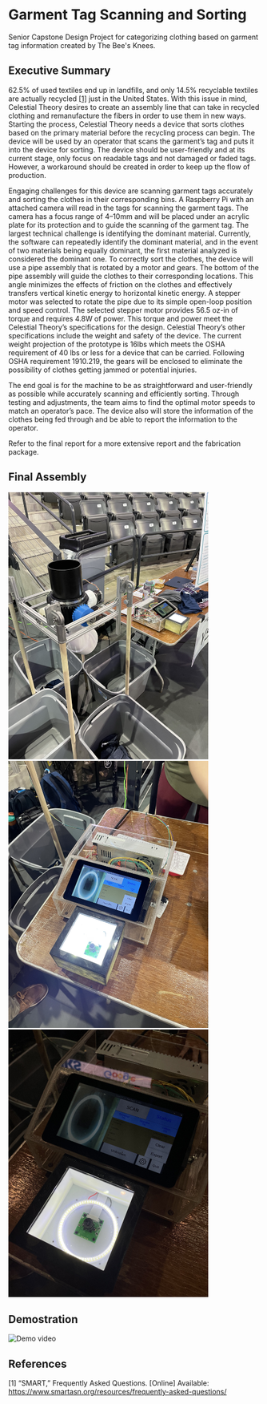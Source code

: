 # Garment Tag Scanning and Sorting
Senior Capstone Design Project for categorizing clothing based on garment tag information
created by The Bee's Knees.

## Executive Summary

62.5% of used textiles end up in landfills, and only 14.5% recyclable textiles are actually recycled [[1]](#ref1) just in the United States. With this issue in mind, Celestial Theory desires to create an assembly line that can take in recycled clothing and remanufacture the fibers in order to use them in new ways. Starting the process, Celestial Theory needs a device that sorts clothes based on the primary material before the recycling process can begin. The device will be used by an operator that scans the garment’s tag and puts it into the device for sorting. The device should be user-friendly and at its current stage, only focus on readable tags and not damaged or faded tags. However, a workaround should be created in order to keep up the flow of production.

Engaging challenges for this device are scanning garment tags accurately and sorting the clothes in their corresponding bins. A Raspberry Pi with an attached camera will read in the tags for scanning the garment tags. The camera has a focus range of 4–10mm and will be placed under an acrylic plate for its protection and to guide the scanning of the garment tag. The largest technical challenge is identifying the dominant material. Currently, the software can repeatedly identify the dominant material, and in the event of two materials being equally dominant, the first material analyzed is considered the dominant one. To correctly sort the clothes, the device will use a pipe assembly that is rotated by a motor and gears. The bottom of the pipe assembly will guide the clothes to their corresponding locations. This angle minimizes the effects of friction on the clothes and effectively transfers vertical kinetic energy to horizontal kinetic energy. A stepper motor was selected to rotate the pipe due to its simple open-loop position and speed control. The selected stepper motor provides 56.5 oz-in of torque and requires 4.8W of power. This torque and power meet the Celestial Theory’s specifications for the design. Celestial Theory’s other specifications include the weight and safety of the device. The current weight projection of the prototype is 16lbs which meets the OSHA requirement of 40 lbs or less for a device that can be carried. Following OSHA requirement 1910.219, the gears will be enclosed to eliminate the possibility of clothes getting jammed or potential injuries.

The end goal is for the machine to be as straightforward and user-friendly as possible while accurately scanning and efficiently sorting. Through testing and adjustments, the team aims to find the optimal motor speeds to match an operator’s pace. The device also will store the information of the clothes being fed through and be able to report the information to the operator.

Refer to the final report for a more extensive report and the fabrication package. 

## Final Assembly

<img src="ReadmeImages/assemb.jpeg" width="400"><img src="ReadmeImages/scanner1.jpeg" width="400"><img src="ReadmeImages/scanner2.jpeg" width="400">

## Demostration

![Demo video](ReadmeImages/demo.gif)

## References

<a name="ref1"></a> [1] “SMART,” Frequently Asked Questions. [Online] Available: https://www.smartasn.org/resources/frequently-asked-questions/
